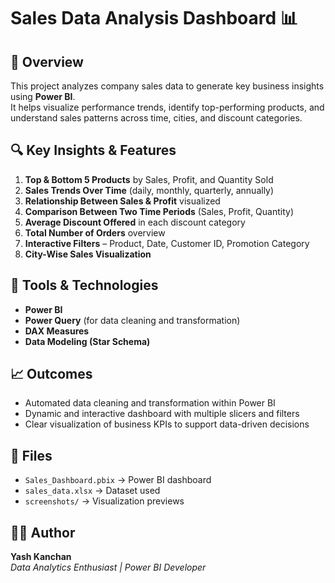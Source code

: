# Sales Data Analysis Dashboard 📊

## 📌 Overview
This project analyzes company sales data to generate key business insights using **Power BI**.  
It helps visualize performance trends, identify top-performing products, and understand sales patterns across time, cities, and discount categories.

## 🔍 Key Insights & Features
1. **Top & Bottom 5 Products** by Sales, Profit, and Quantity Sold  
2. **Sales Trends Over Time** (daily, monthly, quarterly, annually)  
3. **Relationship Between Sales & Profit** visualized  
4. **Comparison Between Two Time Periods** (Sales, Profit, Quantity)  
5. **Average Discount Offered** in each discount category  
6. **Total Number of Orders** overview  
7. **Interactive Filters** – Product, Date, Customer ID, Promotion Category  
8. **City-Wise Sales Visualization**

## 🧰 Tools & Technologies
- **Power BI**
- **Power Query** (for data cleaning and transformation)
- **DAX Measures**
- **Data Modeling (Star Schema)**

## 📈 Outcomes
- Automated data cleaning and transformation within Power BI  
- Dynamic and interactive dashboard with multiple slicers and filters  
- Clear visualization of business KPIs to support data-driven decisions  

## 📂 Files
- `Sales_Dashboard.pbix` → Power BI dashboard  
- `sales_data.xlsx` → Dataset used  
- `screenshots/` → Visualization previews  

## 👨‍💻 Author
**Yash Kanchan**  
*Data Analytics Enthusiast | Power BI Developer*
